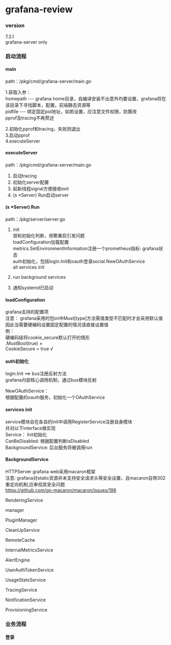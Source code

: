 # grafana-review

### version
7.3.1  
grafana-server only  
  
### 启动流程
#### main    
path：/pkg/cmd/grafana-server/main.go  

1.获取入参：  
  homepath --- grafana home目录，自编译安装不出意外均要设置，grafana将在该目录下寻找脚本，配置，前端静态资源等  
  pidfile --- 绑定固定pid地址，如若设置，应注意文件权限，防篡改  
  pprof及tracing不再赘述  
  
2.初始化pprof和tracing，失败则退出  
3.启动pprof  
4.executeServer   

#### executeServer  
path：/pkg/cmd/grafana-server/main.go  

1. 启动tracing  
2. 初始化server配置  
3. 起新线程signal方便接收exit  
4. (s *Server) Run启动server  

#### (s *Server) Run  
path：/pkg/server/server.go  

1. init  
  锁和初始化判断，频繁重启引发问题  
  loadConfiguration加载配置  
  metrics.SetEnvironmentInformation注册一个prometheus指标: grafana状态  
  auth初始化，包括login.Init和oauth登录social.NewOAuthService  
  all services init  
   
2. run background services  
3. 通知systemd已启动  

#### loadConfiguration  
grafana支持的配置项  
注意： 
grafana采用的包ini中Must[type]方法需值类型不匹配时才会采用默认值  
因此当需要硬编码设置固定配置的情况请直接设置值  
例：  
硬编码级将cookie_secure默认打开的情形  
.MustBool(true)      ×    
CookieSecure = true  √    

#### auth初始化  
login.Init ==>  bus注册反射方法  
grafana内部核心调用机制，通过bus模块反射  
  
NewOAuthService：  
根据配置的oauth服务，初始化一个OAuthService  
  
#### services init  
service模块会在各自的init中调用RegisterService注册自身模块  
并对以下interface做实现   
Service：  Init初始化  
CanBeDisabled:  根据配置判断isDisabled  
BackgroundService:  后台服务将被调用run   
  
#### BackgroundService  
  
HTTPServer
  grafana web采用macaron框架  
  注意: grafana对static资源并未支持安全请求头等安全设置，且macaron自带302重定向机制,应审视其安全问题  
  https://github.com/go-macaron/macaron/issues/198  
  
RenderingService  
  
manager  
  
PluginManager  
  
CleanUpService  
  
RemoteCache  
  
InternalMetricsService  
  
AlertEngine   
  
UserAuthTokenService  
  
UsageStatsService  
  
TracingService  
  
NotificationService  
  
ProvisioningService  
  
### 业务流程  
#### 登录  
